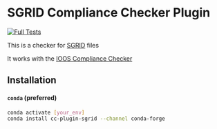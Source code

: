 # SGRID Compliance Checker Plugin

[![Full Tests](https://github.com/ioos/cc-plugin-sgrid/actions/workflows/tests.yml/badge.svg)](https://github.com/ioos/cc-plugin-sgrid/actions/workflows/tests.yml)

This is a checker for [SGRID](https://github.com/sgrid/sgrid) files

It works with the [IOOS Compliance Checker](https://github.com/ioos/compliance-checker)


## Installation


#### `conda` (preferred)

```bash
conda activate [your_env]
conda install cc-plugin-sgrid --channel conda-forge
```
